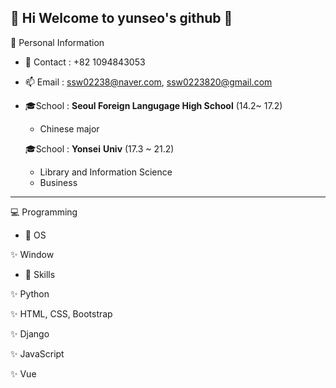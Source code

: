 ## :heartbeat: Hi Welcome to yunseo's github 👋

:girl: Personal Information 

- 📱 Contact : 
 +82 1094843053 
 
 - 📫 Email :
  ssw02238@naver.com, 
  ssw0223820@gmail.com
  
 - :mortar_board:School :
   **Seoul Foreign Langugage High School** (14.2~ 17.2) 
   - Chinese major 
  
   :mortar_board:School :
   **Yonsei** **Univ** (17.3 ~ 21.2) 
   - Library and Information Science 
   - Business 

<hr>


:computer: Programming 

- 🚀 OS 

✨ Window 


- 🚀 Skills 

✨ Python 

✨ HTML, CSS, Bootstrap

✨ Django

✨ JavaScript

✨ Vue 






<!--
**ssw02238/ssw02238** is a ✨ _special_ ✨ repository because its `README.md` (this file) appears on your GitHub profile.

Here are some ideas to get you started:

- 🔭 I’m currently working on ...
- 🌱 I’m currently learning ...
- 👯 I’m looking to collaborate on ...
- 🤔 I’m looking for help with ...
- 💬 Ask me about ...
- 📫 How to reach me: ...
- 😄 Pronouns: ...
- ⚡ Fun fact: ...
-->

